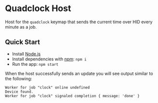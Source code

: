 # Quadclock Host

Host for the `quadclock` keymap that sends the current time over HID every minute as a job.

## Quick Start

- Install [Node.js](https://nodejs.org/)
- Install dependencies with [npm](https://www.npmjs.com/): `npm i`
- Run the app: `npm start`

When the host successfully sends an update you will see output similar to the following:

```shell
Worker for job "clock" online undefined
Device found.
Worker for job "clock" signaled completion { message: 'done' }
```
